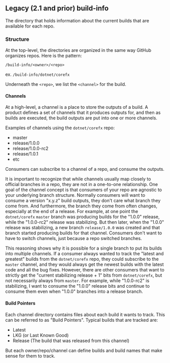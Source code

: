## Legacy (2.1 and prior) build-info
The directory that holds information about the current builds that are available for each repo.

### Structure

At the top-level, the directories are organized in the same way GitHub organizes repos. Here is the pattern:

`/build-info/<owner>/<repo>`

ex. `/build-info/dotnet/corefx`

Underneath the `<repo>`, we list the `<channel>` for the build.

#### Channels

At a high-level, a channel is a place to store the outputs of a build. A product defines a set of channels
that it produces outputs for, and then as builds are executed, the build outputs are put into one or more
channels.

Examples of channels using the `dotnet/corefx` repo:

- master
- release/1.0.0
- release/1.0.0-rc2
- release/1.0.1
- etc

Consumers can subscribe to a channel of a repo, and consume the outputs.

It is important to recognize that while channels usually map closely to official branches in a repo, they
are not in a one-to-one relationship. One goal of the channel concept is that consumers of your repo are
agnostic to your underlying branch structure. Normally consumers will want to consume a version "x.y.z"
build outputs, they don't care what branch they come from. And furthermore, the branch they come from often changes,
especially at the end of a release. For example, at one point the `dotnet/corefx` `master` branch was producing
builds for the "1.0.0" release, while the "1.0.0-rc2" release was stabilizing. But then later, when the "1.0.0" release
was stabilizing, a new branch `release/1.0.0` was created and that branch started producing builds for that channel.
Consumers don't want to have to switch channels, just because a repo switched branches.

This reasoning shows why it is possible for a single branch to put its builds into multiple channels. If a consumer
always wanted to track the "latest and greatest" builds from the `dotnet/corefx` repo, they could subscribe to the
`master` channel, and they would always get the newest builds with the latest code and all the bug fixes. However,
there are other consumers that want to strictly get the "current stabilizing release + 1" bits from `dotnet/corefx`,
but not necessarily always from `master`. For example, while "1.0.0-rc2" is stabilizing, I want to consume the "1.0.0"
release bits and continue to consume them even when "1.0.0" branches into a release branch.

#### Build Pointers

Each channel directory contains files about each build it wants to track. This can be referred to as "Build Pointers".
Typical builds that are tracked are:

- Latest
- LKG (or Last Known Good)
- Release (The build that was released from this channel)

But each owner/repo/channel can define builds and build names that make sense for them to track.